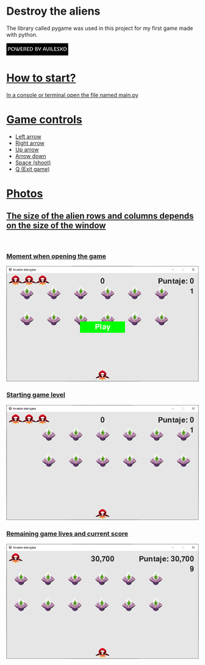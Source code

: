 # Destroy the aliens

The library called pygame was used in this project for my first game made with python.

<p><a href="https://ignacioaviles.netlify.app/" target="_blank" rel="noreferrer"> <img src="./imagenes/README/autor.png" alt="Website"  width="162" height="32"/></p>

# How to start?

In a console or terminal open the file named main.py

# Game controls

- Left arrow
- Right arrow
- Up arrow
- Arrow down
- Space (shoot)
- Q (Exit game)

# Photos

## The size of the alien rows and columns depends on the size of the window

<br/>

### Moment when opening the game

![Game](https://raw.githubusercontent.com/avilesxd/code-destroy-aliens/main/imagenes/README/foto1.PNG?token=GHSAT0AAAAAABXR4YANLUWU5IY7HKKYGSUQYZ2OHEA)
<br/>

### Starting game level

![Game](https://raw.githubusercontent.com/avilesxd/code-destroy-aliens/main/imagenes/README/foto2.PNG?token=GHSAT0AAAAAABXR4YANER2ZEMM75B3QAOJ6YZ2OHGQ)
<br/>

### Remaining game lives and current score

![Game](https://raw.githubusercontent.com/avilesxd/code-destroy-aliens/main/imagenes/README/foto3.PNG?token=GHSAT0AAAAAABXR4YANNIKHIS2VDCINUWEKYZ2OHHQ)
